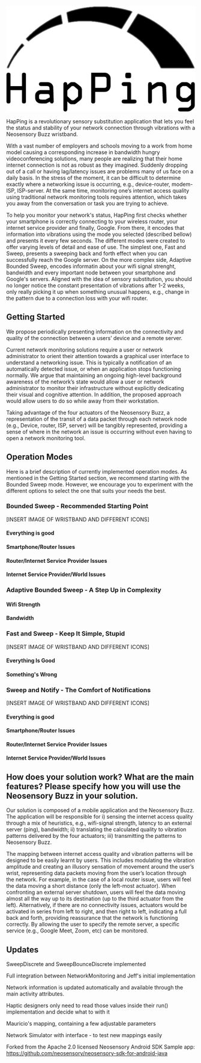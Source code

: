 ![HapPing logo](figures/happing_logo.png)

HapPing is a revolutionary sensory substitution application that lets you feel the status and stability of your network connection through vibrations with a Neosensory Buzz wristband.

With a vast number of employers and schools moving to a work from home model causing a corresponding increase in bandwidth hungry videoconferencing solutions, many people are realizing that their home internet connection is not as robust as they imagined. Suddenly dropping out of a call or having lag/latency issues are problems many of us face on a daily basis. In the stress of the moment, it can be difficult to determine exactly where a networking issue is occurring, e.g., device-router, modem-ISP, ISP-server. At the same time, monitoring one’s internet access quality using traditional network monitoring tools requires attention, which takes you away from the conversation or task you are trying to achieve.

To help you monitor your network's status, HapPing first checks whether your smartphone is correctly connecting to your wireless router, your internet service provider and finally, Google. From there, it encodes that information into vibrations using the mode you selected (described bellow) and presents it every few seconds. The different modes were created to offer varying levels of detail and ease of use. The simplest one, Fast and Sweep, presents a sweeping back and forth effect when you can successfully reach the Google server. On the more complex side, Adaptive Bounded Sweep, encodes informatin about your wifi signal strenght, bandwidth and every important node between your smartphone and Google's servers. Aligned with the idea of sensory substitution, you should no longer notice the constant presentation of vibrations after 1-2 weeks, only really picking it up when something unusual happens, e.g., change in the pattern due to a connection loss with your wifi router.

## Getting Started
We propose periodically presenting information on the connectivity and quality of the connection between a users’ device and a remote server.

Current network monitoring solutions require a user or network administrator to orient their attention towards a graphical user interface to understand a networking issue. This is typically a notification of an automatically detected issue, or when an application stops functioning normally. We argue that maintaining an ongoing high-level background awareness of the network’s state would allow a user or network administrator to monitor their infrastructure without explicitly dedicating their visual and cognitive attention. In addition, the proposed approach would allow users to do so while away from their workstation.  

Taking advantage of the four actuators of the Neosensory Buzz, a representation of the transit of a data packet through each network node (e.g., Device, router, ISP, server) will be tangibly represented, providing a sense of where in the network an issue is occurring without even having to open a network monitoring tool.

## Operation Modes
Here is a brief description of currently implemented operation modes. As mentioned in the Getting Started section, we recommend starting with the Bounded Sweep mode. However, we encourage you to experiment with the different options to select the one that suits your needs the best.

### Bounded Sweep - Recommended Starting Point
[INSERT IMAGE OF WRISTBAND AND DIFFERENT ICONS]

#### Everything is good
#### Smartphone/Router Issues
#### Router/Internet Service Provider Issues
#### Internet Service Provider/World Issues

### Adaptive Bounded Sweep - A Step Up in Complexity

#### Wifi Strength
#### Bandwidth

### Fast and Sweep - Keep It Simple, Stupid
[INSERT IMAGE OF WRISTBAND AND DIFFERENT ICONS]

#### Everything Is Good
#### Something's Wrong

### Sweep and Notify - The Comfort of Notifications
[INSERT IMAGE OF WRISTBAND AND DIFFERENT ICONS]

#### Everything is good
#### Smartphone/Router Issues
#### Router/Internet Service Provider Issues
#### Internet Service Provider/World Issues


## How does your solution work? What are the main features? Please specify how you will use the Neosensory Buzz in your solution.
Our solution is composed of a mobile application and the Neosensory Buzz. The application will be responsible for i) sensing the internet access quality through a mix of heuristics, e.g., wifi-signal strength, latency to an external server (ping), bandwidth; ii) translating the calculated quality to vibration patterns delivered by the four actuators; iii) transmitting the patterns to Neosensory Buzz.

The mapping between internet access quality and vibration patterns will be designed to be easily learnt by users. This includes modulating the vibration amplitude and creating an illusory sensation of movement around the user’s wrist, representing data packets moving from the user’s location through the network. For example, in the case of  a local router issue, users will feel the data moving a short distance (only the left-most actuator). When confronting an external server shutdown, users will feel the data moving almost all the way up to its destination (up to the third actuator from the left). Alternatively, if there are no connectivity issues, actuators  would be activated in series from left to right, and then right to left, indicating a full back and forth, providing reassurance that the network is functioning correctly. By allowing the user to specify the remote server, a specific service (e.g., Google Meet, Zoom, etc) can be monitored.


## Updates

SweepDiscrete and SweepBounceDiscrete implemented

Full integration between NetworkMonitoring and Jeff's initial implementation

Network information is updated automatically and available through the main activity attributes.

Haptic designers only need to read those values inside their run() implementation and decide what to with it

Mauricio's mapping, containing a few adjustable parameters

Network Simulator with interface - to test new mappings easily

Forked from the Apache 2.0 licensed Neosensory Android SDK Sample app: https://github.com/neosensory/neosensory-sdk-for-android-java
